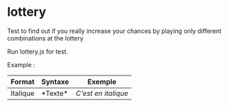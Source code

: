 # lottery
Test to find out if you really increase your chances by playing only different combinations at the lottery

Run lottery.js for test.

Example : 


| Format        | Syntaxe      | Exemple |
| ------|-----|-----|
| Italique  	| \*Texte\* 	| *C'est en italique* 	|

